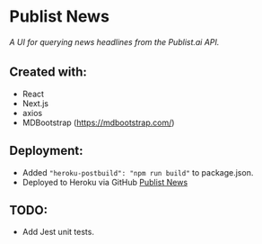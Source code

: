 # Publist News

###### A UI for querying news headlines from the Publist.ai API.

## Created with:

- React
- Next.js
- axios
- MDBootstrap (https://mdbootstrap.com/)

## Deployment:

- Added `"heroku-postbuild": "npm run build"` to package.json.
- Deployed to Heroku via GitHub [Publist News](https://publistnews.herokuapp.com/)

## TODO:

- Add Jest unit tests.
